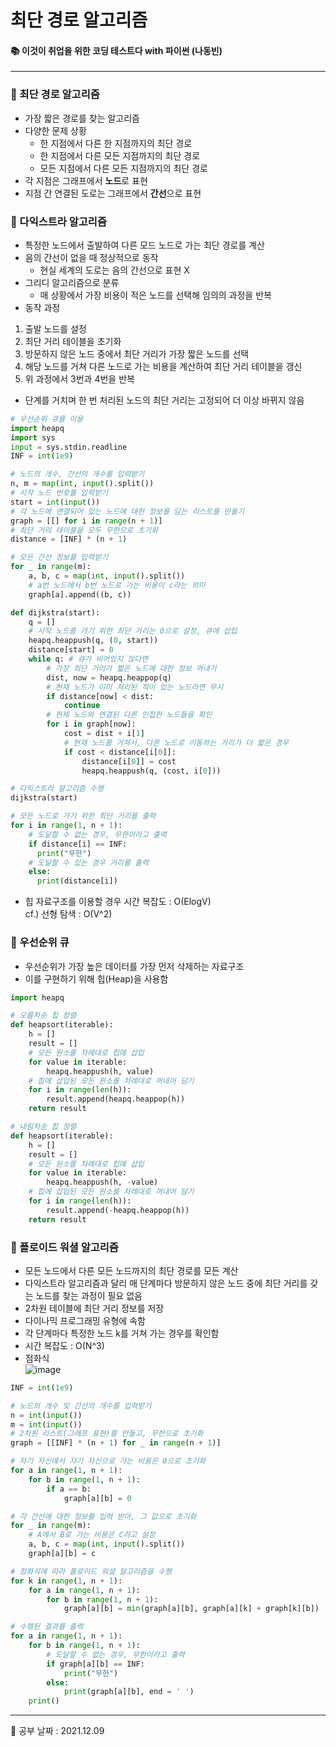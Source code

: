 # 최단 경로 알고리즘
#### 📚 이것이 취업을 위한 코딩 테스트다 with 파이썬 (나동빈)

-----
### 🔎 최단 경로 알고리즘
- 가장 짧은 경로를 찾는 알고리즘
- 다양한 문제 상황
  - 한 지점에서 다른 한 지점까지의 최단 경로
  - 한 지점에서 다른 모든 지점까지의 최단 경로
  - 모든 지점에서 다른 모든 지점까지의 최단 경로
- 각 지점은 그래프에서 <b>노드</b>로 표현
- 지점 간 연결된 도로는 그래프에서 <b>간선</b>으로 표현

### 🔎 다익스트라 알고리즘
- 특정한 노드에서 출발하여 다른 모드 노드로 가는 최단 경로를 계산
- 음의 간선이 없을 때 정상적으로 동작
  - 현실 세계의 도로는 음의 간선으로 표현 X
- 그리디 알고리즘으로 분류
  - 매 상황에서 가장 비용이 적은 노드를 선택해 임의의 과정을 반복
- 동작 과정
1. 출발 노드를 설정
2. 최단 거리 테이블을 초기화
3. 방문하지 않은 노드 중에서 최단 거리가 가장 짧은 노드를 선택
4. 해당 노드를 거쳐 다른 노드로 가는 비용을 계산하여 최단 거리 테이블을 갱신
5. 위 과정에서 3번과 4번을 반복
- 단계를 거치며 한 번 처리된 노드의 최단 거리는 고정되어 더 이상 바뀌지 않음
```python
# 우선순위 큐를 이용
import heapq
import sys
input = sys.stdin.readline
INF = int(1e9)

# 노드의 개수, 간선의 개수를 입력받기
n, m = map(int, input().split())
# 시작 노드 번호를 입력받기
start = int(input())
# 각 노드에 연결되어 있는 노드에 대한 정보를 담는 리스트를 만들기
graph = [[] for i in range(n + 1)]
# 최단 거리 테이블을 모두 무한으로 초기화
distance = [INF] * (n + 1)

# 모든 간선 정보를 입력받기
for _ in range(m):
    a, b, c = map(int, input().split())
    # a번 노드에서 b번 노드로 가는 비용이 c라는 의미
    graph[a].append((b, c))

def dijkstra(start):
    q = []
    # 시작 노드를 가기 위한 최단 거리는 0으로 설정, 큐에 삽입
    heapq.heappush(q, (0, start))
    distance[start] = 0
    while q: # 큐가 비어있지 않다면
        # 가장 최단 거리가 짧은 노드에 대한 정보 꺼내기
        dist, now = heapq.heappop(q)
        # 현재 노드가 이미 처리된 적이 있는 노드라면 무시
        if distance[now] < dist:
            continue
        # 현재 노드와 연결된 다른 인접한 노드들을 확인
        for i in graph[now]:
            cost = dist + i[1]
            # 현재 노드를 거쳐서, 다른 노드로 이동하는 거리가 더 짧은 경우
            if cost < distance[i[0]]:
                distance[i[0]] = cost
                heapq.heappush(q, (cost, i[0]))

# 다익스트라 알고리즘 수행
dijkstra(start)

# 모든 노드로 가기 위한 최단 거리를 출력
for i in range(1, n + 1):
    # 도달할 수 없는 경우, 무한이라고 출력
    if distance[i] == INF:
      print("무한")
    # 도달할 수 있는 경우 거리를 출력
    else:
      print(distance[i])
```
- 힙 자료구조를 이용할 경우 시간 복잡도 : O(ElogV)  
cf.) 선형 탐색 : O(V^2)

### 🔎 우선순위 큐
- 우선순위가 가장 높은 데이터를 가장 먼저 삭제하는 자료구조
- 이를 구현하기 위해 힙(Heap)을 사용함
```python
import heapq

# 오름차순 힙 정렬
def heapsort(iterable):
    h = []
    result = []
    # 모든 원소를 차례대로 힙에 삽입
    for value in iterable:
        heapq.heappush(h, value)
    # 힙에 삽입된 모든 원소를 차례대로 꺼내어 담기
    for i in range(len(h)):
        result.append(heapq.heappop(h))
    return result

# 내림차순 힙 정렬
def heapsort(iterable):
    h = []
    result = []
    # 모든 원소를 차례대로 힙에 삽입
    for value in iterable:
        heapq.heappush(h, -value)
    # 힙에 삽입된 모든 원소를 차례대로 꺼내어 담기
    for i in range(len(h)):
        result.append(-heapq.heappop(h))
    return result
```

### 🔎 플로이드 워셜 알고리즘
- 모든 노드에서 다른 모든 노드까지의 최단 경로를 모든 계산
- 다익스트라 알고리즘과 달리 매 단계마다 방문하지 않은 노드 중에 최단 거리를 갖는 노드를 찾는 과정이 필요 없음
- 2차원 테이블에 최단 거리 정보를 저장
- 다이나믹 프로그래밍 유형에 속함
- 각 단계마다 특정한 노드 k를 거쳐 가는 경우를 확인함
- 시간 복잡도 : O(N^3)
- 점화식  
  ![image](https://user-images.githubusercontent.com/44939208/145347070-711a8b13-7366-43a6-a27f-3b2e3e2a4cc4.png)
```python
INF = int(1e9)

# 노드의 개수 및 간선의 개수를 입력받기
n = int(input())
m = int(input())
# 2차원 리스트(그래프 표현)를 만들고, 무한으로 초기화
graph = [[INF] * (n + 1) for _ in range(n + 1)]

# 자기 자신에서 자기 자신으로 가는 비용은 0으로 초기화
for a in range(1, n + 1):
    for b in range(1, n + 1):
        if a == b:
            graph[a][b] = 0

# 각 간선에 대한 정보를 입력 받아, 그 값으로 초기화
for _ in range(m):
    # A에서 B로 가는 비용은 C라고 설정
    a, b, c = map(int, input().split())
    graph[a][b] = c

# 점화식에 따라 플로이드 워셜 알고리즘을 수행
for k in range(1, n + 1):
    for a in range(1, n + 1):
        for b in range(1, n + 1):
            graph[a][b] = min(graph[a][b], graph[a][k] + graph[k][b])

# 수행된 결과를 출력
for a in range(1, n + 1):
    for b in range(1, n + 1):
        # 도달할 수 없는 경우, 무한이라고 출력
        if graph[a][b] == INF:
            print("무한")
        else:
            print(graph[a][b], end = ' ')
    print()
```
  
-------------
📅 공부 날짜 : 2021.12.09
